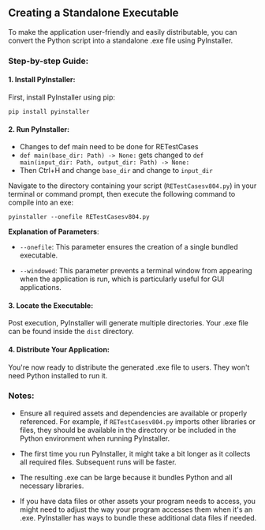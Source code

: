 ## Creating a Standalone Executable

To make the application user-friendly and easily distributable, you can convert the Python script into a standalone .exe file using PyInstaller.

### Step-by-step Guide:

#### 1. **Install PyInstaller:**

First, install PyInstaller using pip:

    pip install pyinstaller

#### 2. **Run PyInstaller:**

- Changes to def main need to be done for RETestCases
- `def main(base_dir: Path) -> None:` gets changed to `def main(input_dir: Path, output_dir: Path) -> None:`
- Then Ctrl+H and change `base_dir` and change to `input_dir`

Navigate to the directory containing your script (`RETestCasesv804.py`) in your terminal or command prompt, then execute the following command to compile into an exe:

    pyinstaller --onefile RETestCasesv804.py

**Explanation of Parameters**:

- `--onefile`: This parameter ensures the creation of a single bundled executable.
   
- `--windowed`: This parameter prevents a terminal window from appearing when the application is run, which is particularly useful for GUI applications.

#### 3. **Locate the Executable:**

Post execution, PyInstaller will generate multiple directories. Your .exe file can be found inside the `dist` directory.

#### 4. **Distribute Your Application:**

You're now ready to distribute the generated .exe file to users. They won't need Python installed to run it.
### Notes:

- Ensure all required assets and dependencies are available or properly referenced. For example, if `RETestCasesv804.py` imports other libraries or files, they should be available in the directory or be included in the Python environment when running PyInstaller.

- The first time you run PyInstaller, it might take a bit longer as it collects all required files. Subsequent runs will be faster.

- The resulting .exe can be large because it bundles Python and all necessary libraries.

- If you have data files or other assets your program needs to access, you might need to adjust the way your program accesses them when it's an .exe. PyInstaller has ways to bundle these additional data files if needed.
